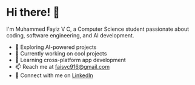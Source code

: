 # Hi there! 👋  

I'm Muhammed Fayiz V C, a Computer Science student passionate about coding, software engineering, and AI development.  

- 🤖 Exploring AI-powered projects  
- 🔭 Currently working on cool projects  
- 🌱 Learning cross-platform app development  
- 📫 Reach me at faisvc916@gmail.com  
- 🔗 Connect with me on [LinkedIn](https://www.linkedin.com/in/fayizvc)  
